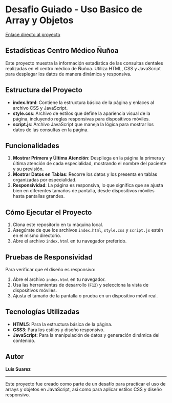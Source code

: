 # Desafio Guiado - Uso Basico de Array y Objetos

[Enlace directo al proyecto](https://uso-basico-de-arrays-y-objetos-chi.vercel.app/)

## Estadísticas Centro Médico Ñuñoa

Este proyecto muestra la información estadística de las consultas dentales realizadas en el centro médico de Ñuñoa. Utiliza HTML, CSS y JavaScript para desplegar los datos de manera dinámica y responsiva.

## Estructura del Proyecto

- **index.html**: Contiene la estructura básica de la página y enlaces al archivo CSS y JavaScript.
- **style.css**: Archivo de estilos que define la apariencia visual de la página, incluyendo reglas responsivas para dispositivos móviles.
- **script.js**: Archivo JavaScript que maneja la lógica para mostrar los datos de las consultas en la página.

## Funcionalidades

1. **Mostrar Primera y Última Atención**: Despliega en la página la primera y última atención de cada especialidad, mostrando el nombre del paciente y su previsión.
2. **Mostrar Datos en Tablas**: Recorre los datos y los presenta en tablas organizadas por especialidad.
3. **Responsividad**: La página es responsiva, lo que significa que se ajusta bien en diferentes tamaños de pantalla, desde dispositivos móviles hasta pantallas grandes.

## Cómo Ejecutar el Proyecto

1. Clona este repositorio en tu máquina local.
2. Asegúrate de que los archivos `index.html`, `style.css` y `script.js` estén en el mismo directorio.
3. Abre el archivo `index.html` en tu navegador preferido.

## Pruebas de Responsividad

Para verificar que el diseño es responsivo:

1. Abre el archivo `index.html` en tu navegador.
2. Usa las herramientas de desarrollo (`F12`) y selecciona la vista de dispositivos móviles.
3. Ajusta el tamaño de la pantalla o prueba en un dispositivo móvil real.

## Tecnologías Utilizadas

- **HTML5**: Para la estructura básica de la página.
- **CSS3**: Para los estilos y diseño responsivo.
- **JavaScript**: Para la manipulación de datos y generación dinámica del contenido.

## Autor

**Luis Suarez**

---

Este proyecto fue creado como parte de un desafío para practicar el uso de arrays y objetos en JavaScript, así como para aplicar estilos CSS y diseño responsivo.
